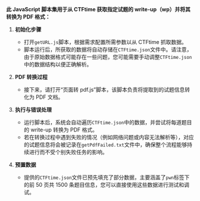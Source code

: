 **此 JavaScript 脚本集用于从 CTFtime 获取指定试题的 write-up（wp）并将其转换为 PDF 格式：**

1. **初始化步骤**

   - 打开`getURL.js`脚本，根据需求配置所需参数以从 CTFtime 抓取数据。
   - 脚本运行后，所获取的数据将自动存储在`CTFtime.json`文件中。请注意，由于原始数据格式可能存在一些问题，您可能需要手动调整`CTFtime.json`中的数据结构以便正确解析。

2. **PDF 转换过程**
   - 接下来，请打开“页面转 pdf.js”脚本，该脚本负责将提取到的试题信息转化为 PDF 文档。
3. **执行与错误处理**
   - 运行脚本后，系统会自动遍历`CTFtime.json`中的数据，并尝试将每道题目的 write-up 转换为 PDF 格式。
   - 若在转换过程中遇到失败的情况（例如网络问题或内容无法解析等），对应的试题信息将会被记录在`getPdfFailed.txt`文件中，确保整个流程能够持续进行而不受个别失败任务的影响。
4. **预置数据**
   - 提供的`CTFtime.json`文件已预先填充了部分数据，主要涵盖了`pwn`标签下的前 50 页共 1500 条题目信息，您可以直接使用这些数据进行测试和调试。
